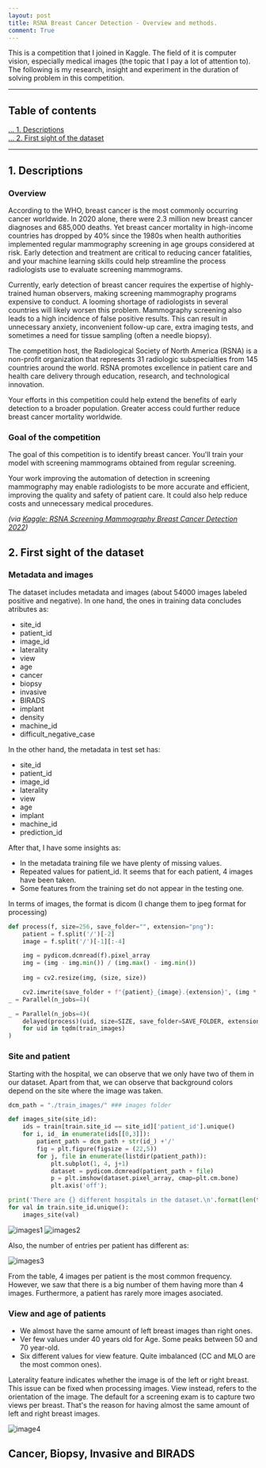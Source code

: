```yaml
---
layout: post
title: RSNA Breast Cancer Detection - Overview and methods.
comment: True
---
```


This is a competition that I joined in Kaggle. The field of it is computer vision, especially medical images (the topic that I pay a lot of attention to). The following is my research, insight and experiment in the duration of solving problem in this competition. 

---------
## Table of contents
[... 1. Descriptions](#descriptions)  
[... 2. First sight of the dataset](#firstsight)  

---------


## 1. Descriptions<a name="descriptions"></a>
### Overview
According to the WHO, breast cancer is the most commonly occurring cancer worldwide. In 2020 alone, there were 2.3 million new breast cancer diagnoses and 685,000 deaths. Yet breast cancer mortality in high-income countries has dropped by 40% since the 1980s when health authorities implemented regular mammography screening in age groups considered at risk. Early detection and treatment are critical to reducing cancer fatalities, and your machine learning skills could help streamline the process radiologists use to evaluate screening mammograms.

Currently, early detection of breast cancer requires the expertise of highly-trained human observers, making screening mammography programs expensive to conduct. A looming shortage of radiologists in several countries will likely worsen this problem. Mammography screening also leads to a high incidence of false positive results. This can result in unnecessary anxiety, inconvenient follow-up care, extra imaging tests, and sometimes a need for tissue sampling (often a needle biopsy).

The competition host, the Radiological Society of North America (RSNA) is a non-profit organization that represents 31 radiologic subspecialties from 145 countries around the world. RSNA promotes excellence in patient care and health care delivery through education, research, and technological innovation.

Your efforts in this competition could help extend the benefits of early detection to a broader population. Greater access could further reduce breast cancer mortality worldwide. 

### Goal of the competition
The goal of this competition is to identify breast cancer. You'll train your model with screening mammograms obtained from regular screening.

Your work improving the automation of detection in screening mammography may enable radiologists to be more accurate and efficient, improving the quality and safety of patient care. It could also help reduce costs and unnecessary medical procedures.

*(via [Kaggle: RSNA Screening Mammography Breast Cancer Detection 2022](https://www.kaggle.com/competitions/rsna-breast-cancer-detection/overview))*

## 2. First sight of the dataset<a name='firstsight'></a>
### Metadata and images
The dataset includes metadata and images (about 54000 images labeled positive and negative). In one hand, the ones in training data concludes atributes as:

* site_id	
* patient_id
* image_id	
* laterality
* view
* age	
* cancer
* biopsy
* invasive
* BIRADS
* implant
* density
* machine_id
* difficult_negative_case     

In the other hand, the metadata in test set has:

* site_id
* patient_id
* image_id
* laterality
* view
* age
* implant
* machine_id
* prediction_id

After that, I have some insights as:
* In the metadata training file we have plenty of missing values.
* Repeated values for patient_id. It seems that for each patient, 4 images have been taken.
* Some features from the training set do not appear in the testing one.

In terms of images, the format is dicom (I change them to jpeg format for processing)

``` Python
def process(f, size=256, save_folder="", extension="png"):
    patient = f.split('/')[-2]
    image = f.split('/')[-1][:-4]

    img = pydicom.dcmread(f).pixel_array
    img = (img - img.min()) / (img.max() - img.min())
    
    img = cv2.resize(img, (size, size))

    cv2.imwrite(save_folder + f"{patient}_{image}.{extension}", (img * 255).astype(np.uint8))
_ = Parallel(n_jobs=4)(

_ = Parallel(n_jobs=4)(
    delayed(process)(uid, size=SIZE, save_folder=SAVE_FOLDER, extension=EXTENSION)
    for uid in tqdm(train_images)
)
```

### Site and patient

Starting with the hospital, we can observe that we only have two of them in our dataset. Apart from that, we can observe that background colors depend on the site where the image was taken.

``` Python 
dcm_path = "./train_images/" ### images folder

def images_site(site_id):
    ids = train[train.site_id == site_id]['patient_id'].unique()
    for i, id_ in enumerate(ids[[0,3]]):
        patient_path = dcm_path + str(id_) +'/'
        fig = plt.figure(figsize = (22,5))
        for j, file in enumerate(listdir(patient_path)):
            plt.subplot(1, 4, j+1)
            dataset = pydicom.dcmread(patient_path + file)
            p = plt.imshow(dataset.pixel_array, cmap=plt.cm.bone)
            plt.axis('off');

print('There are {} different hospitals in the dataset.\n'.format(len(train.site_id.unique())))            
for val in train.site_id.unique(): 
    images_site(val)
```

![images1](https://raw.githubusercontent.com/tuong-khang/tuong-khang.github.io/master/images/rsna2022/site_pat_01.png)
![images2](https://raw.githubusercontent.com/tuong-khang/tuong-khang.github.io/master/images/rsna2022/site_pat_02.png)

Also, the number of entries per patient has different as:

![images3](https://raw.githubusercontent.com/tuong-khang/tuong-khang.github.io/master/images/rsna2022/each_img_pat.png)

From the table, 4 images per patient is the most common frequency. However, we saw that there is a big number of them having more than 4 images. Furthermore, a patient has rarely more images asociated.

### View and age of patients
* We almost have the same amount of left breast images than right ones.
* Ver few values under 40 years old for Age. Some peaks between 50 and 70 year-old.
* Six different values for view feature. Quite imbalanced (CC and MLO are the most common ones).

Laterality feature indicates whether the image is of the left or right breast. This issue can be fixed when processing images. View instead, refers to the orientation of the image. The default for a screening exam is to capture two views per breast. That's the reason for having almost the same amount of left and right breast images.

![image4](https://raw.githubusercontent.com/tuong-khang/tuong-khang.github.io/master/images/rsna2022/view_age_pat.png)

## Cancer, Biopsy, Invasive and BIRADS

